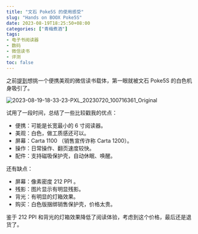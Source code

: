 ```yaml
---
title: "文石 Poke5S 的使用感受"
slug: "Hands on BOOX Poke5S"
date: 2023-08-19T18:25:50+08:00
categories: ["青梅煮酒"]
tags:
- 电子书阅读器
- 数码
- 微信读书
- 评测
toc: false
---
```


之前[提到](/posts/hands-on-hanlinyue-read6-pro/)想挑一个便携美观的微信读书载体，第一眼就被文石 Poke5S 的白色机身吸引了。

![2023-08-19-18-33-23-PXL_20230720_100716361_Original](https://raw.githubusercontent.com/xbot/image-hosting/master/blog/2023-08-19-18-33-23-PXL_20230720_100716361_Original.jpeg)

试用了一段时间，总结了一些比较戳我的优点：

- 便携：可能是长宽最小的 6 寸阅读器。
- 美观：白色，做工质感还可以。
- 屏幕：Carta 1100 （销售宣传诈称 Carta 1200）。
- 操作：日常操作、翻页速度较快。
- 配件：支持磁吸保护壳，自动休眠、唤醒。

还有缺点：

- 屏幕：像素密度 212 PPI 。
- 残影：图片显示有明显残影。
- 背光：有明显的灯箱效果。
- 购买：白色版捆绑销售保护壳，价格太贵。

鉴于 212 PPI 和背光的灯箱效果降低了阅读体验，考虑到这个价格，最后还是退货了。